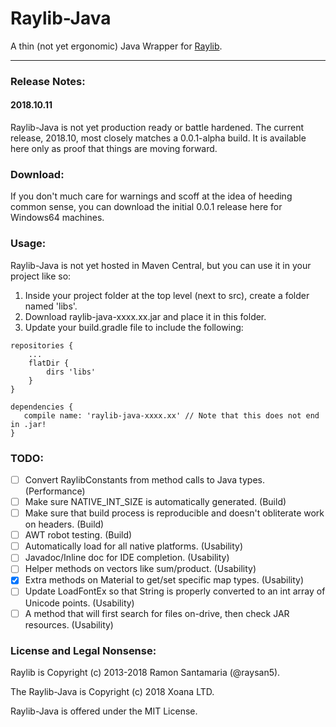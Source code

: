 
# Raylib-Java

A thin (not yet ergonomic) Java Wrapper for [Raylib](https://github.com/raysan5/raylib).

---

### Release Notes:
#### 2018.10.11
Raylib-Java is not yet production ready or battle hardened.  The current release, 2018.10, most closely matches a 0.0.1-alpha build.  It is available here only as proof that things are moving forward. 

### Download:

If you don't much care for warnings and scoff at the idea of heeding common sense, you can download the initial 0.0.1 release here for Windows64 machines.

### Usage:

Raylib-Java is not yet hosted in Maven Central, but you can use it in your project like so:

1) Inside your project folder at the top level (next to src), create a folder named 'libs'.
2) Download raylib-java-xxxx.xx.jar and place it in this folder.
3) Update your build.gradle file to include the following: 
```
repositories {
	...
	flatDir {
		dirs 'libs'
	}
}

dependencies {
   compile name: 'raylib-java-xxxx.xx' // Note that this does not end in .jar!
}
``` 

### TODO:

- [ ] Convert RaylibConstants from method calls to Java types. (Performance)
- [ ] Make sure NATIVE_INT_SIZE is automatically generated. (Build)
- [ ] Make sure that build process is reproducible and doesn't obliterate work on headers.  (Build)
- [ ] AWT robot testing. (Build)
- [ ] Automatically load for all native platforms. (Usability)
- [ ] Javadoc/Inline doc for IDE completion. (Usability)
- [ ] Helper methods on vectors like sum/product. (Usability)  
- [x] Extra methods on Material to get/set specific map types. (Usability)
- [ ] Update LoadFontEx so that String is properly converted to an int array of Unicode points. (Usability)
- [ ] A method that will first search for files on-drive, then check JAR resources. (Usability)

### License and Legal Nonsense:
Raylib is Copyright (c) 2013-2018 Ramon Santamaria (@raysan5).

The Raylib-Java is Copyright (c) 2018 Xoana LTD. 

Raylib-Java is offered under the MIT License.

